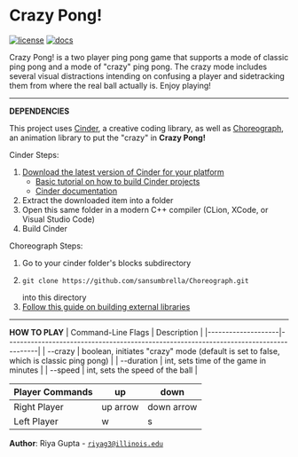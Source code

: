 # Crazy Pong!

[![license](https://img.shields.io/badge/license-MIT-green)](LICENSE)
[![docs](https://img.shields.io/badge/docs-yes-brightgreen)](docs/README.md)

Crazy Pong! is a two player ping pong game that supports a mode of classic ping pong and a mode of "crazy" ping pong. The crazy mode includes several visual distractions intending on confusing a player and sidetracking them from where the real ball actually is. Enjoy playing!

---
**DEPENDENCIES**

This project uses [Cinder](https://libcinder.org/), a creative coding library, as well as [Choreograph](https://github.com/sansumbrella/Choreograph), an animation library to put the "crazy" in **Crazy Pong!**

Cinder Steps:
1. [Download the latest version of Cinder for your platform](https://libcinder.org/download)
    * [Basic tutorial on how to build Cinder projects](https://libcinder.org/docs/guides/tour/hello_cinder_chapter1.html)
    * [Cinder documentation](https://libcinder.org/docs/reference/index.html)
2. Extract the downloaded item into a folder
3. Open this same folder in a modern C++ compiler (CLion, XCode, or Visual Studio Code)
4. Build Cinder

Choreograph Steps:
1. Go to your cinder folder's blocks subdirectory
2. <pre><code>git clone https://github.com/sansumbrella/Choreograph.git</code></pre> into this directory
3. [Follow this guide on building external libraries](https://courses.grainger.illinois.edu/cs126/sp2020/notes/cmake/)
---
**HOW TO PLAY**
| Command-Line Flags | Description                                                                           |
|--------------------|---------------------------------------------------------------------------------------|
| --crazy            | boolean, initiates "crazy" mode (default is set to false, which is classic ping pong) |
| --duration         | int, sets time of the game in minutes                                                 |
| --speed            | int, sets the speed of the ball                                                       |

| Player Commands | up       | down       |
|-----------------|----------|------------|
| Right Player    | up arrow | down arrow |
| Left Player     | w        | s          |


**Author**: Riya Gupta - [`riyag3@illinois.edu`](mailto:riyag3@illinois.edu)
